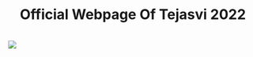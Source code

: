 # <div align="center"> Official Webpage Of Tejasvi 2022 </div>

<br> [![](https://github.com/TEJASWI-2022/tejaswi-web-full/contributors.svg?width=890&button=false)](https://github.com/TEJASWI-2022/tejaswi-web-full) 
<br>

